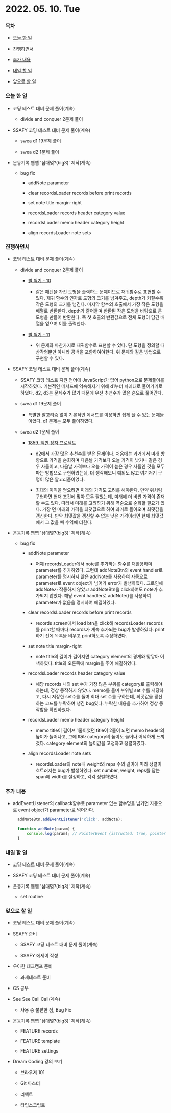 # 2022. 05. 10. Tue

### 목차

- [오늘 한 일](#오늘-한-일)

- [진행하면서](#진행하면서)

- [추가 내용](#추가-내용)

- [내일 할 일](#내일-할-일)

- [앞으로 할 일](#앞으로-할-일)

### 오늘 한 일

- 코딩 테스트 대비 문제 풀이(계속)

  - divide and conquer 2문제 풀이

- SSAFY 코딩 테스트 대비 문제 풀이(계속)

  - swea d1 19문제 풀이

  - swea d2 1문제 풀이

- 운동기록 웹앱 '삼대몇?(big3)' 제작(계속)

  - bug fix

    - addNote parameter

    - clear recordsLoader records before print records

    - set note title margin-right

    - recordsLoader records header category value

    - recordsLoader memo header category height

    - align recordsLoader note sets

### 진행하면서

- 코딩 테스트 대비 문제 풀이(계속)

  - divide and conquer 2문제 풀이

    - [별 찍기 - 10](https://www.acmicpc.net/problem/2447)

      - 같은 패턴을 가진 도형을 출력하는 문제이므로 재귀함수로 표현할 수 있다. 재귀 함수의 인자로 도형의 크기를 넘겨주고, depth가 커질수록 작은 도형의 크기를 넘긴다. 마지막 함수의 호출에서 가장 작은 도형을 배열로 반환한다. depth가 줄어들며 반환된 작은 도형을 바탕으로 큰 도형을 만들어 반환한다. 즉 첫 호출의 반환값으로 전체 도형이 담긴 배열을 얻으며 이를 출력한다.

    - [별 찍기 - 11](https://www.acmicpc.net/problem/2448)

      - 위 문제와 마찬가지로 재귀함수로 표현할 수 있다. 단 도형을 정의할 때 삼각형뿐만 아니라 공백을 포함하여야한다. 위 문제와 같은 방법으로 구현할 수 있다.

- SSAFY 코딩 테스트 대비 문제 풀이(계속)

  - SSAFY 코딩 테스트 지원 언어에 JavaScript가 없어 python으로 문제풀이를 시작하였다. 기본적인 메서드에 익숙해지기 위해 d1부터 차례대로 풀어가기로 하였다. d2, d3는 문제수가 많기 때문에 우선 추천수가 많은 순으로 풀어간다.

  - swea d1 19문제 풀이

    - 특별한 알고리즘 없이 기본적인 메서드를 이용하면 쉽게 풀 수 있는 문제들이었다. d1 문제는 모두 풀이하였다.

  - swea d2 1문제 풀이

    - [1859. 백만 장자 프로젝트](https://swexpertacademy.com/main/code/problem/problemDetail.do?problemLevel=2&contestProbId=AV5LrsUaDxcDFAXc&categoryId=AV5LrsUaDxcDFAXc&categoryType=CODE&problemTitle=&orderBy=RECOMMEND_COUNT&selectCodeLang=PYTHON&select-1=2&pageSize=10&pageIndex=1&&&&&&&&&&)

      - d2에서 가장 많은 추천수를 받은 문제이다. 처음에는 과거에서 미래 방향으로 가격을 순회하며 다음날 가격보다 오늘 가격이 낮거나 같은 경우 사들이고, 다음날 가격보다 오늘 가격이 높은 경우 사들인 것을 모두 파는 방법으로 구현하였는데, 더 생각해보니 예외도 많고 여기저기 구멍이 많은 알고리즘이었다.

      - 최대의 이익을 얻으려면 미래의 가격도 고려를 해야한다. 만약 위처럼 구현하면 현재 조건에 맞아 모두 팔았는데, 미래에 더 비싼 가격이 존재할 수도 있다. 따라서 미래를 고려하기 위해 역순으로 순회할 필요가 있다. 가장 먼 미래의 가격을 최댓값으로 하여 과거로 돌아오며 최댓값을 갱신한다. 만약 최댓값을 갱신할 수 없는 낮은 가격이라면 현재 최댓값에서 그 값을 빼 수익에 더한다.

- 운동기록 웹앱 '삼대몇?(big3)' 제작(계속)

  - bug fix

    - addNote parameter

      - 어제 recordsLoader에서 note를 추가하는 함수를 재활용하며 parameter를 추가하였다. 그런데 addNoteBtn의 event handler로 parameter를 명시하지 않은 addNote를 사용하여 자동으로 parameter로 event object가 넘어가 error가 발생하였다. 그로인해 addNote가 작동하지 않았고 addNoteBtn을 click하여도 note가 추가되지 않았다. 해당 event handler로 addNote()를 사용하여 parameter가 없음을 명시하여 해결하였다.

    - clear recordsLoader records before print records

      - records screen에서 load btn을 click해 recordsLoader records를 print할 때마다 records가 계속 추가되는 bug가 발생하였다. print하기 전에 목록을 비우고 print하도록 수정하였다.

    - set note title margin-right

      - note title의 길이가 길어지면 category element의 경계와 맞닿아 어색하였다. title의 오른쪽에 margin을 주어 해결하였다.

    - recordsLoader records header category value

      - 해당 records 내의 set 수가 가장 많은 부위를 category로 출력해야하는데, 정상 동작하지 않았다. memo를 돌며 부위별 set 수를 저장하고, 다시 저장한 set수를 돌며 최대 set 수를 구하는데, 최댓값을 갱신하는 코드를 누락하여 생긴 bug였다. 누락한 내용을 추가하여 정상 동작함을 확인하였다.

    - recordsLoader memo header category height

      - memo title이 길어져 1줄이었던 title이 2줄이 되면 memo header의 높이가 늘어나고, 그에 따라 category의 높이도 늘어나 어색하게 느껴졌다. category element의 높이값을 고정하고 정렬하였다.

    - align recordsLoader note sets

      - recordsLoader의 note내 weight와 reps 수의 길이에 따라 정렬이 흐트러지는 bug가 발생하였다. set number, weight, reps를 담는 span에 width를 설정하고, 각각 정렬하였다.

### 추가 내용

- addEventListener의 callback함수로 parameter 없는 함수명을 넘기면 자동으로 event object가 parameter로 넘어간다.

  ```JavaScript
    addNoteBtn.addEventListener('click', addNote);

    function addNote(param) {
        console.log(param); // PointerEvent {isTrusted: true, pointerId: 0, width: 1, height: 1, pressure: 0, …}
    }
  ```

### 내일 할 일

- 코딩 테스트 대비 문제 풀이(계속)

- SSAFY 코딩 테스트 대비 문제 풀이(계속)

- 운동기록 웹앱 '삼대몇?(big3)' 제작(계속)

  - set routine

### 앞으로 할 일

- 코딩 테스트 대비 문제 풀이(계속)

- SSAFY 준비

  - SSAFY 코딩 테스트 대비 문제 풀이(계속)

  - SSAFY 에세이 작성

- 우아한 테크캠프 준비

  - 과제테스트 준비

- CS 공부

- See See Call Call(계속)

  - 사용 중 불편한 점, Bug Fix

- 운동기록 웹앱 '삼대몇?(big3)' 제작(계속)

  - FEATURE records

  - FEATURE template

  - FEATURE settings

- Dream Coding 강의 보기

  - 브라우저 101

  - Git 마스터

  - 리액트

  - 타입스크립트

<br><br>
